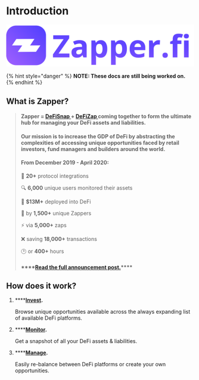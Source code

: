 # Introduction

![](.gitbook/assets/zapper-logo.png)

{% hint style="danger" %}
**NOTE: These docs are still being worked on.**
{% endhint %}

## **What is Zapper?**

> #### Zapper = [DeFiSnap ](https://www.defisnap.io/)+ [DeFiZap ](https://defizap.com/)coming together to form the ultimate hub for managing your DeFi assets and liabilities.
>
> #### **Our  mission is to increase the GDP of DeFi by abstracting the complexities of accessing unique opportunities faced by retail investors, fund managers and builders around the world.**
>
> #### **From December 2019 - April 2020:** 
>
> 🔗 **20+** protocol integrations
>
> 🔍 **6,000** unique users monitored their assets
>
> 💸 **$13M+** deployed into DeFi
>
> 🤩 by **1,500+** unique Zappers
>
> ⚡️ via **5,000+** zaps
>
> ❌ saving **18,000+** transactions
>
> 🕑 or **400+** hours
>
> #### \*\*\*\*[**Read the full announcement post.**](https://defitutorials.substack.com/p/introducing-zapperfi)\*\*\*\*

## **How does it work?**

1. \*\*\*\*[**Invest**](https://www.zapper.fi/#/invest)**.**

   Browse unique opportunities available across the always expanding list of available DeFi platforms.

2. \*\*\*\*[**Monitor**](https://www.zapper.fi/#/dashboard)**.**

   Get a snapshot of all your DeFi assets & liabilities.

3. \*\*\*\*[**Manage**](https://www.zapper.fi/#/invest)**.**

   Easily re-balance between DeFi platforms or create your own opportunities.

